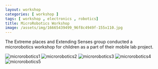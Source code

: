 ```yaml
---
layout: workshop
categories: [ workshop ]
tags: [ workshop , electronics , robotics]
title: MicroRobotics Workshop
image: /assets/img/16665439499_96f8c4949f-155x110.jpg
---
```

The Extreme places and Extending Senses group conducted a microrobotics workshop for children as a part of their mobile lab project.
<!--more-->
![microrobotics1]({{site.baseurl}}/assets/img/16664186400_4d8aa1eaca_k-1024x579.jpg)
![microrobotics2]({{site.baseurl}}/assets/img/16664206820_57d6bfcb0a_k-1024x682.jpg)
![microrobotics3]({{site.baseurl}}/assets/img/16825706156_7697b10a45_k-1024x682.jpg)
![microrobotics4]({{site.baseurl}}/assets/img/16850531181_acc41fa662_k-1024x682.jpg)
![microrobotics5]({{site.baseurl}}/assets/img/16231615073_fdce59ff60_k-1024x682.jpg)
